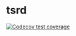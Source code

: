 # tsrd

<!-- badges: start -->
[![Codecov test coverage](https://codecov.io/gh/yoshiki301/tsrd/branch/master/graph/badge.svg)](https://app.codecov.io/gh/yoshiki301/tsrd?branch=master)
<!-- badges: end -->

